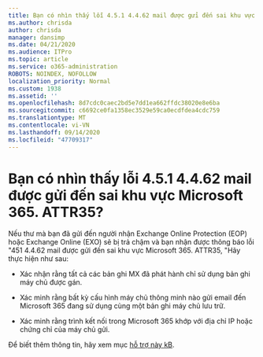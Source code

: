 ```yaml
---
title: Bạn có nhìn thấy lỗi 4.5.1 4.4.62 mail được gửi đến sai khu vực Microsoft 365. ATTR35?
ms.author: chrisda
author: chrisda
manager: dansimp
ms.date: 04/21/2020
ms.audience: ITPro
ms.topic: article
ms.service: o365-administration
ROBOTS: NOINDEX, NOFOLLOW
localization_priority: Normal
ms.custom: 1938
ms.assetid: ''
ms.openlocfilehash: 8d7cdc0caec2bd5e7dd1ea662ffdc38020e8e6ba
ms.sourcegitcommit: c6692ce0fa1358ec3529e59ca0ecdfdea4cdc759
ms.translationtype: MT
ms.contentlocale: vi-VN
ms.lasthandoff: 09/14/2020
ms.locfileid: "47709317"
---
```

# <a name="are-you-seeing-error-451-4462-mail-sent-to-the-wrong-microsoft-365-region-attr35"></a>Bạn có nhìn thấy lỗi 4.5.1 4.4.62 mail được gửi đến sai khu vực Microsoft 365. ATTR35?

Nếu thư mà bạn đã gửi đến người nhận Exchange Online Protection (EOP) hoặc Exchange Online (EXO) sẽ bị trả chậm và bạn nhận được thông báo lỗi "451 4.4.62 mail được gửi đến sai khu vực Microsoft 365. ATTR35, "Hãy thực hiện như sau:

- Xác nhận rằng tất cả các bản ghi MX đã phát hành chỉ sử dụng bản ghi máy chủ được gán.

- Xác minh rằng bất kỳ cấu hình máy chủ thông minh nào gửi email đến Microsoft 365 đang sử dụng cùng một bản ghi máy chủ lưu trữ.

- Xác minh rằng trình kết nối trong Microsoft 365 khớp với địa chỉ IP hoặc chứng chỉ của máy chủ gửi.

Để biết thêm thông tin, hãy xem mục [hỗ trợ này kB](https://support.microsoft.com/help/4057301/attr35-response-code-when-mail-is-sent-to-eop-exo).
